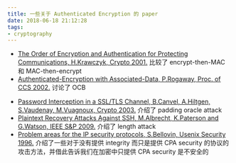 ```yaml
---
title: 一些关于 Authenticated Encryption 的 paper
date: 2018-06-18 21:12:28
tags:
- cryptography
---
```

- [The Order of Encryption and Authentication for Protecting Communications, H.Krawczyk, Crypto 2001.](https://iacr.org/archive/crypto2001/21390309.pdf)
 比较了 encrypt-then-MAC 和 MAC-then-encrypt
- [Authenticated-Encryption with Associated-Data, P.Rogaway, Proc. of CCS 2002.](http://web.cs.ucdavis.edu/~rogaway/papers/ad.pdf)
 讨论了 OCB
 <!--more-->
- [Password Interception in a SSL/TLS Channel, B.Canvel, A.Hiltgen, S.Vaudenay, M.Vuagnoux, Crypto 2003.](https://www.iacr.org/cryptodb/archive/2003/CRYPTO/1069/1069.pdf)
 介绍了 padding oracle attack
- [Plaintext Recovery Attacks Against SSH, M.Albrecht, K.Paterson and G.Watson, IEEE S&P 2009.](http://www.isg.rhul.ac.uk/~kp/SandPfinal.pdf)
 介绍了 length attack
- [Problem areas for the IP security protocols, S.Bellovin, Usenix Security 1996.](https://www.cs.columbia.edu/~smb/papers/badesp.pdf)
 介绍了一些对于没有提供 integrity 而只是提供 CPA security 的协议的攻击方法，并借此告诉我们在加密中只提供 CPA security 是不安全的
